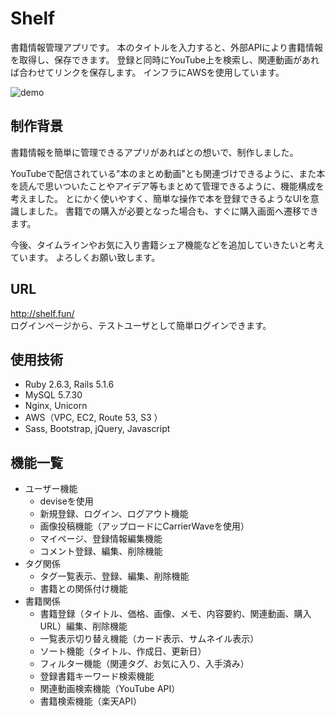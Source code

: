 # Shelf
書籍情報管理アプリです。 
本のタイトルを入力すると、外部APIにより書籍情報を取得し、保存できます。 
登録と同時にYouTube上を検索し、関連動画があれば合わせてリンクを保存します。 
インフラにAWSを使用しています。 

![demo](https://user-images.githubusercontent.com/50736375/81693526-01d80f00-949b-11ea-9acd-1a17edd32159.gif)

## 制作背景
書籍情報を簡単に管理できるアプリがあればとの想いで、制作しました。 

YouTubeで配信されている"本のまとめ動画"とも関連づけできるように、また本を読んで思いついたことやアイデア等もまとめて管理できるように、機能構成を考えました。 
とにかく使いやすく、簡単な操作で本を登録できるようなUIを意識しました。 
書籍での購入が必要となった場合も、すぐに購入画面へ遷移できます。 

今後、タイムラインやお気に入り書籍シェア機能などを追加していきたいと考えています。 
よろしくお願い致します。 

## URL
http://shelf.fun/ <br>
ログインページから、テストユーザとして簡単ログインできます。

## 使用技術
- Ruby 2.6.3, Rails 5.1.6
- MySQL 5.7.30
- Nginx, Unicorn
- AWS（VPC, EC2, Route 53, S3 ）
- Sass, Bootstrap, jQuery, Javascript

## 機能一覧
- ユーザー機能
  - deviseを使用
  - 新規登録、ログイン、ログアウト機能
  - 画像投稿機能（アップロードにCarrierWaveを使用）
  - マイページ、登録情報編集機能
  - コメント登録、編集、削除機能
- タグ関係
    - タグ一覧表示、登録、編集、削除機能
    - 書籍との関係付け機能
- 書籍関係
    - 書籍登録（タイトル、価格、画像、メモ、内容要約、関連動画、購入URL）編集、削除機能
    - 一覧表示切り替え機能（カード表示、サムネイル表示）
    - ソート機能（タイトル、作成日、更新日）
    - フィルター機能（関連タグ、お気に入り、入手済み）
    - 登録書籍キーワード検索機能
    - 関連動画検索機能（YouTube API）
    - 書籍検索機能（楽天API）

